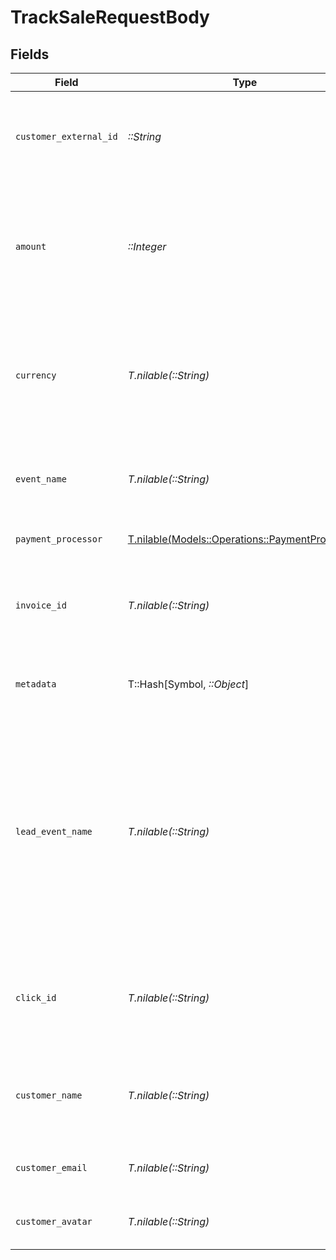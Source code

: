 # TrackSaleRequestBody


## Fields

| Field                                                                                                                                                                                                                                                                                                                                     | Type                                                                                                                                                                                                                                                                                                                                      | Required                                                                                                                                                                                                                                                                                                                                  | Description                                                                                                                                                                                                                                                                                                                               | Example                                                                                                                                                                                                                                                                                                                                   |
| ----------------------------------------------------------------------------------------------------------------------------------------------------------------------------------------------------------------------------------------------------------------------------------------------------------------------------------------- | ----------------------------------------------------------------------------------------------------------------------------------------------------------------------------------------------------------------------------------------------------------------------------------------------------------------------------------------- | ----------------------------------------------------------------------------------------------------------------------------------------------------------------------------------------------------------------------------------------------------------------------------------------------------------------------------------------- | ----------------------------------------------------------------------------------------------------------------------------------------------------------------------------------------------------------------------------------------------------------------------------------------------------------------------------------------- | ----------------------------------------------------------------------------------------------------------------------------------------------------------------------------------------------------------------------------------------------------------------------------------------------------------------------------------------- |
| `customer_external_id`                                                                                                                                                                                                                                                                                                                    | *::String*                                                                                                                                                                                                                                                                                                                                | :heavy_check_mark:                                                                                                                                                                                                                                                                                                                        | The unique ID of the customer in your system. Will be used to identify and attribute all future events to this customer.                                                                                                                                                                                                                  |                                                                                                                                                                                                                                                                                                                                           |
| `amount`                                                                                                                                                                                                                                                                                                                                  | *::Integer*                                                                                                                                                                                                                                                                                                                               | :heavy_check_mark:                                                                                                                                                                                                                                                                                                                        | The amount of the sale in cents (for all two-decimal currencies). If the sale is in a zero-decimal currency, pass the full integer value (e.g. `1437` JPY). Learn more: https://d.to/currency                                                                                                                                             |                                                                                                                                                                                                                                                                                                                                           |
| `currency`                                                                                                                                                                                                                                                                                                                                | *T.nilable(::String)*                                                                                                                                                                                                                                                                                                                     | :heavy_minus_sign:                                                                                                                                                                                                                                                                                                                        | The currency of the sale. Accepts ISO 4217 currency codes. Sales will be automatically converted and stored as USD at the latest exchange rates. Learn more: https://d.to/currency                                                                                                                                                        |                                                                                                                                                                                                                                                                                                                                           |
| `event_name`                                                                                                                                                                                                                                                                                                                              | *T.nilable(::String)*                                                                                                                                                                                                                                                                                                                     | :heavy_minus_sign:                                                                                                                                                                                                                                                                                                                        | The name of the sale event. Recommended format: `Invoice paid` or `Subscription created`.                                                                                                                                                                                                                                                 | Invoice paid                                                                                                                                                                                                                                                                                                                              |
| `payment_processor`                                                                                                                                                                                                                                                                                                                       | [T.nilable(Models::Operations::PaymentProcessor)](../../models/operations/paymentprocessor.md)                                                                                                                                                                                                                                            | :heavy_minus_sign:                                                                                                                                                                                                                                                                                                                        | The payment processor via which the sale was made.                                                                                                                                                                                                                                                                                        |                                                                                                                                                                                                                                                                                                                                           |
| `invoice_id`                                                                                                                                                                                                                                                                                                                              | *T.nilable(::String)*                                                                                                                                                                                                                                                                                                                     | :heavy_minus_sign:                                                                                                                                                                                                                                                                                                                        | The invoice ID of the sale. Can be used as a idempotency key – only one sale event can be recorded for a given invoice ID.                                                                                                                                                                                                                |                                                                                                                                                                                                                                                                                                                                           |
| `metadata`                                                                                                                                                                                                                                                                                                                                | T::Hash[Symbol, *::Object*]                                                                                                                                                                                                                                                                                                               | :heavy_minus_sign:                                                                                                                                                                                                                                                                                                                        | Additional metadata to be stored with the sale event. Max 10,000 characters when stringified.                                                                                                                                                                                                                                             |                                                                                                                                                                                                                                                                                                                                           |
| `lead_event_name`                                                                                                                                                                                                                                                                                                                         | *T.nilable(::String)*                                                                                                                                                                                                                                                                                                                     | :heavy_minus_sign:                                                                                                                                                                                                                                                                                                                        | The name of the lead event that occurred before the sale (case-sensitive). This is used to associate the sale event with a particular lead event (instead of the latest lead event for a link-customer combination, which is the default behavior). For direct sale tracking, this field can also be used to specify the lead event name. | Cloned template 1481267                                                                                                                                                                                                                                                                                                                   |
| `click_id`                                                                                                                                                                                                                                                                                                                                | *T.nilable(::String)*                                                                                                                                                                                                                                                                                                                     | :heavy_minus_sign:                                                                                                                                                                                                                                                                                                                        | [For direct sale tracking]: The unique ID of the click that the sale conversion event is attributed to. You can read this value from `dub_id` cookie.                                                                                                                                                                                     |                                                                                                                                                                                                                                                                                                                                           |
| `customer_name`                                                                                                                                                                                                                                                                                                                           | *T.nilable(::String)*                                                                                                                                                                                                                                                                                                                     | :heavy_minus_sign:                                                                                                                                                                                                                                                                                                                        | [For direct sale tracking]: The name of the customer. If not passed, a random name will be generated (e.g. “Big Red Caribou”).                                                                                                                                                                                                            |                                                                                                                                                                                                                                                                                                                                           |
| `customer_email`                                                                                                                                                                                                                                                                                                                          | *T.nilable(::String)*                                                                                                                                                                                                                                                                                                                     | :heavy_minus_sign:                                                                                                                                                                                                                                                                                                                        | [For direct sale tracking]: The email address of the customer.                                                                                                                                                                                                                                                                            |                                                                                                                                                                                                                                                                                                                                           |
| `customer_avatar`                                                                                                                                                                                                                                                                                                                         | *T.nilable(::String)*                                                                                                                                                                                                                                                                                                                     | :heavy_minus_sign:                                                                                                                                                                                                                                                                                                                        | [For direct sale tracking]: The avatar URL of the customer.                                                                                                                                                                                                                                                                               |                                                                                                                                                                                                                                                                                                                                           |